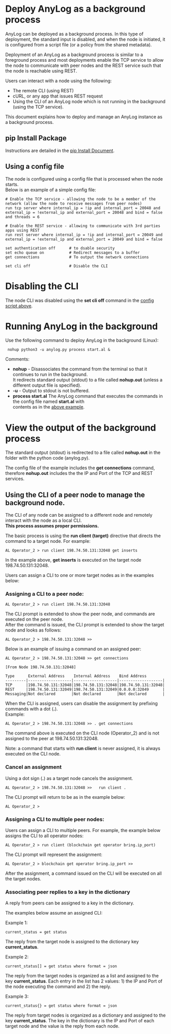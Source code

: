 # Deploy AnyLog as a background process 

AnyLog can be deployed as a background process. In this type of deployment, the standard input is disabled,
 and when the node is initiated, it is configured from a script file (or a policy from the shared metadata).
  
Deployment of an AnyLog as a background process is similar to a foreground process and most deployments 
enable the TCP service to allow the node to communicate with peer nodes and the REST service such that the node is reachable using REST. 

Users can interact with a node using the following:
* The remote CLI (using REST)
* cURL, or any app that issues REST request
* Using the CLI of an AnyLog node which is not running in the background (using the TCP service). 

This document explains how to deploy and manage an AnyLog instance as a background process.

## pip Install Package

Instructions are detailed in the [pip Install Document](Pip%20Install.md#anylog-as-a-_pip_-package).

## Using a config file

The node is configured using a config file that is processed when the node starts.  
Below is an example of a simple config file:

```anylog 
# Enable the TCP service - allowing the node to be a member of the network (allow the node to receive messages from peer nodes)
run tcp server where internal_ip = !ip and internal_port = 20048 and external_ip = !external_ip and external_port = 20048 and bind = false and threads = 6

# Enable the REST service - allowing to communicate with 3rd parties apps using REST
run rest server where internal_ip = !ip and internal_port = 20049 and external_ip = !external_ip and external_port = 20049 and bind = false

set authentication off      # to dsable security
set echo queue on           # Redirect messages to a buffer
get connections             # To output the network connections

set cli off                 # Disable the CLI
```   

# Disabling the CLI

The node CLI was disabled using the **set cli off** command in the [config script above](#using-a-config-file).

# Running AnyLog in the background

Use the following command to deploy AnyLog in the background (Linux):
```anylog
 nohup python3 -u anylog.py process start.al &
```
Comments:
* **nohup** - Disassociates the command from the terminal so that it continues to run in the background.  
It redirects standard output (stdout) to a file called **nohup.out** (unless a different output file is specified).
* **-u** - Output to stdout is not buffered.
* **process start.al** The AnyLog command that executes the commands in the config file named **start.al** with  
contents as in the [above example](#using-a-config-file).

# View the output of the background process

The standard output (stdout) is redirected to a file called **nohup.out** in the folder with the python code (anylog.py).

The config file of the example includes the **get connections** command, therefore **nohup.out** includes the the 
IP and Port of the TCP and REST services.

## Using the CLI of a peer node to manage the background node. 

The CLI of any node can be assigned to a different node and remotely interact with the node as a local CLI.  
**This process assumes proper permissions.**

The basic process is using the **run client (target)** directive that directs the command to a target node.
For example:
```anylog
AL Operator_2 > run client 198.74.50.131:32048 get inserts
```  
In the example above, **get inserts** is executed on the target node 198.74.50.131:32048.  

Users can assign a CLI to one or more target nodes as in the examples below:  

### Assigning a CLI to a peer node:
```anylog
AL Operator_2 > run client 198.74.50.131:32048
```  
The CLI prompt is extended to show the peer node, and commands are executed on the peer node.    
After the command is issued, the CLI prompt is extended to show the target node and looks as follows:

```anylog
AL Operator_2 > 198.74.50.131:32048 >> 
```

Below is an example of issuing a command on an assigned peer:
```anylog
AL Operator_2 > 198.74.50.131:32048 >> get connections

[From Node 198.74.50.131:32048]

Type      External Address    Internal Address    Bind Address
---------|-------------------|-------------------|-------------------|
TCP      |198.74.50.131:32048|198.74.50.131:32048|198.74.50.131:32048|
REST     |198.74.50.131:32049|198.74.50.131:32049|0.0.0.0:32049      |
Messaging|Not declared       |Not declared       |Not declared       |
```  

When the CLI is assigned, users can disable the assignment by prefixing commands with a dot (**.**).  
Example:
```anylog
AL Operator_2 > 198.74.50.131:32048 >> . get connections
```
The command above is executed on the CLI node (Operator_2) and is not assigned to the peer at 198.74.50.131:32048.

Note: a command that starts with **run client** is never assigned, it is always executed on the CLI node.

### Cancel an assignment

Using a dot sign (**.**) as a target node cancels the assignment.
```anylog
AL Operator_2 > 198.74.50.131:32048 >>   run client .
```  
The CLI prompt will return to be as in the example below:
```anylog
AL Operator_2 > 
```  
 
### Assigning a CLI to multiple peer nodes:

Users can assign a CLI to multiple peers. For example, the example below assigns the CLI to all operator nodes:
 ```anylog
AL Operator_2 > run client (blockchain get operator bring.ip_port)
```
The CLI prompt will represent the assignment:
 ```anylog
AL Operator_2 > blockchain get operator bring.ip_port >>
```
After the assignment, a command issued on the CLI will be executed on all the target nodes.

### Associating peer replies to a key in the dictionary

A reply from peers can be assigned to a key in the dictionary. 

The examples below assume an assigned CLI:

Example 1:
  ```anylog
current_status = get status
```
The reply from the target node is assigned to the dictionary key **current_status**.

Example 2:
  ```anylog
current_status[] = get status where format = json
```
The reply from the target nodes is organized as a list and assigned to the key **current_status**.
Each entry in the list has 2 values: 1) the IP and Port of the node executing the command and 2) the reply.

Example 3:
  ```anylog
current_status{} = get status where format = json
```
The reply from target nodes is organized as a dictionary and assigned to the key **current_status**.
The key in the dictionary is the IP and Port of each target node and the value is the reply from each node.

 
   

